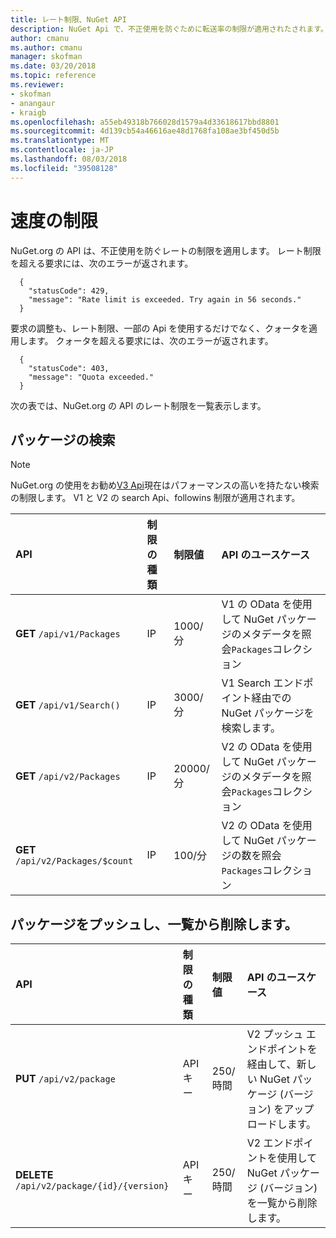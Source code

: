 ```yaml
---
title: レート制限、NuGet API
description: NuGet Api で、不正使用を防ぐために転送率の制限が適用されたされます。
author: cmanu
ms.author: cmanu
manager: skofman
ms.date: 03/20/2018
ms.topic: reference
ms.reviewer:
- skofman
- anangaur
- kraigb
ms.openlocfilehash: a55eb49318b766028d1579a4d33618617bbd8801
ms.sourcegitcommit: 4d139cb54a46616ae48d1768fa108ae3bf450d5b
ms.translationtype: MT
ms.contentlocale: ja-JP
ms.lasthandoff: 08/03/2018
ms.locfileid: "39508128"
---
```

# <a name="rate-limits"></a>速度の制限

NuGet.org の API は、不正使用を防ぐレートの制限を適用します。 レート制限を超える要求には、次のエラーが返されます。 

  ~~~
    {
      "statusCode": 429,
      "message": "Rate limit is exceeded. Try again in 56 seconds."
    }
  ~~~

要求の調整も、レート制限、一部の Api を使用するだけでなく、クォータを適用します。 クォータを超える要求には、次のエラーが返されます。

  ~~~
    {
      "statusCode": 403,
      "message": "Quota exceeded."
    }
  ~~~

次の表では、NuGet.org の API のレート制限を一覧表示します。

## <a name="package-search"></a>パッケージの検索

> [!Note]
> NuGet.org の使用をお勧め[V3 Api](https://docs.microsoft.com/nuget/api/search-query-service-resource)現在はパフォーマンスの高いを持たない検索の制限します。 V1 と V2 の search Api、followins 制限が適用されます。


| API | 制限の種類 | 制限値 | API のユースケース |
|:---|:---|:---|:---|
**GET** `/api/v1/Packages` | IP | 1000/分 | V1 の OData を使用して NuGet パッケージのメタデータを照会`Packages`コレクション |
**GET** `/api/v1/Search()` | IP | 3000/分 | V1 Search エンドポイント経由での NuGet パッケージを検索します。 | 
**GET** `/api/v2/Packages` | IP | 20000/分 | V2 の OData を使用して NuGet パッケージのメタデータを照会`Packages`コレクション | 
**GET** `/api/v2/Packages/$count` | IP | 100/分 | V2 の OData を使用して NuGet パッケージの数を照会`Packages`コレクション | 

## <a name="package-push-and-unlist"></a>パッケージをプッシュし、一覧から削除します。

| API | 制限の種類 | 制限値 | API のユースケース | 
|:---|:---|:---|:--- |
**PUT** `/api/v2/package` | API キー | 250/時間 | V2 プッシュ エンドポイントを経由して、新しい NuGet パッケージ (バージョン) をアップロードします。 
**DELETE** `/api/v2/package/{id}/{version}` | API キー | 250/時間 | V2 エンドポイントを使用して NuGet パッケージ (バージョン) を一覧から削除します。 
